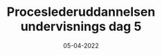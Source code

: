 ---
title: Proceslederuddannelsen undervisnings dag 5
date: 05-04-2022
time: 09.00–12.00
cat: edu
---